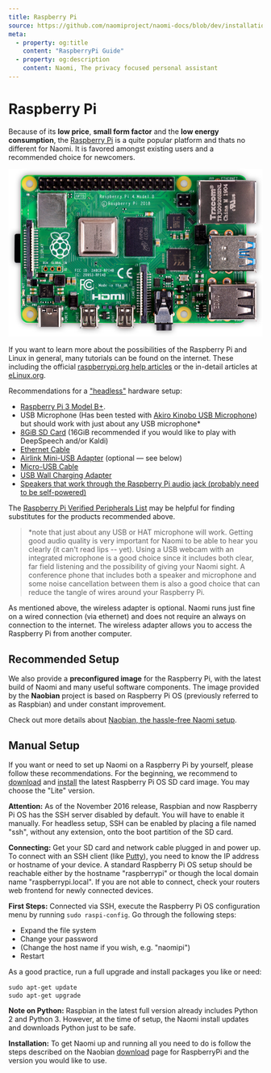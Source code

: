 ```yaml
---
title: Raspberry Pi
source: https://github.com/naomiproject/naomi-docs/blob/dev/installation/rasppi.md
meta:
  - property: og:title
    content: "RaspberryPi Guide"
  - property: og:description
    content: Naomi, The privacy focused personal assistant
---
```


# Raspberry Pi

Because of its **low price**, **small form factor** and the **low energy consumption**, the [Raspberry Pi](https://www.raspberrypi.org) is a quite popular platform and thats no different for Naomi.
It is favored amongst existing users and a recommended choice for newcomers.

![Raspberry Pi 4 Model B](./system/rpi4b.png)

If you want to learn more about the possibilities of the Raspberry Pi and Linux in general, many tutorials can be found on the internet.
These including the official [raspberrypi.org help articles](https://www.raspberrypi.org/help) or the in-detail articles at [eLinux.org](http://elinux.org/RPi_Tutorials).

Recommendations for a ["headless"](https://en.wikipedia.org/wiki/Headless_computer) hardware setup:

- [Raspberry Pi 3 Model B+](https://www.raspberrypi.org/products/raspberry-pi-3-model-b-plus/).
- USB Microphone (Has been tested with [Akiro Kinobo USB Microphone](https://www.amazon.com/dp/B06XVXKDXC/)) but should work with just about any USB microphone*
- [8GiB SD Card](https://www.amazon.com/Sandisk-Ultra-Micro-UHS-I-Adapter/dp/B07GH5J77R) (16GiB recommended if you would like to play with DeepSpeech and/or Kaldi)
- [Ethernet Cable](https://www.amazon.com/gp/product/B00N2VILDM/)
- [Airlink Mini-USB Adapter](https://www.amazon.com/Airlink101-AWLL5088V2-Wireless-Ultra-Adapter/dp/B00EE940IG) (optional — see below)
- [Micro-USB Cable](https://www.amazon.com/AmazonBasics-Male-Micro-Cable-Black/dp/B0711PVX6Z/)
- [USB Wall Charging Adapter](https://www.amazon.com/AmazonBasics-One-Port-USB-Wall-Charger/dp/B0773J79KC/)
- [Speakers that work through the Raspberry Pi audio jack (probably need to be self-powered)](https://www.google.com/shopping/product/1749789584867681205)

The [Raspberry Pi Verified Peripherals List](https://www.raspberrypi.org/products/) may be helpful for finding substitutes for the products recommended above.

> *note that just about any USB or HAT microphone will work. Getting good audio quality is very important for Naomi to be able to hear you clearly (it can't read lips -- yet). Using a USB webcam with an integrated microphone is a good choice since it includes both clear, far field listening and the possibility of giving your Naomi sight. A conference phone that includes both a speaker and microphone and some noise cancellation between them is also a good choice that can reduce the tangle of wires around your Raspberry Pi.

As mentioned above, the wireless adapter is optional. Naomi runs just fine on a wired connection (via ethernet)
and does not require an always on connection to the internet. The wireless adapter allows you to access the
Raspberry Pi from another computer.

## Recommended Setup

We also provide a **preconfigured image** for the Raspberry Pi, with the latest build of Naomi and many useful software components.
The image provided by the **Naobian** project is based on Raspberry Pi OS (previously referred to as Raspbian) and under constant improvement.

Check out more details about [Naobian, the hassle-free Naomi setup](naobian.html).

## Manual Setup

If you want or need to set up Naomi on a Raspberry Pi by yourself, please follow these recommendations.
For the beginning, we recommend to [download](https://www.raspberrypi.org/software/operating-systems/) and [install](https://www.raspberrypi.org/documentation/installation/installing-images/README.md) the latest Raspberry Pi OS SD card image.
You may choose the "Lite" version.

**Attention:**
As of the November 2016 release, Raspbian and now Raspberry Pi OS has the SSH server disabled by default.
You will have to enable it manually.
For headless setup, SSH can be enabled by placing a file named "ssh", without any extension, onto the boot partition of the SD card.

**Connecting:**
Get your SD card and network cable plugged in and power up.
To connect with an SSH client (like [Putty](https://www.raspberrypi.org/documentation/remote-access/ssh/windows.md)), you need to know the IP address or hostname of your device.
A standard Raspberry Pi OS setup should be reachable either by the hostname "raspberrypi" or though the local domain name "raspberrypi.local".
If you are not able to connect, check your routers web frontend for newly connected devices.

**First Steps:**
Connected via SSH, execute the Raspberry Pi OS configuration menu by running `sudo raspi-config`.
Go through the following steps:

- Expand the file system
- Change your password
- (Change the host name if you wish, e.g. "naomipi")
- Restart

As a good practice, run a full upgrade and install packages you like or need:

```shell
sudo apt-get update
sudo apt-get upgrade
```

**Note on Python:**
Raspbian in the latest full version already includes Python 2 and Python 3.
However, at the time of setup, the Naomi install updates and downloads Python just to be safe.

**Installation:**
To get Naomi up and running all you need to do is follow the steps described on the Naobian [download](/download/) page for RaspberryPi and the version you would like to use.

<DocPreviousVersions/>
<EditPageLink/>
